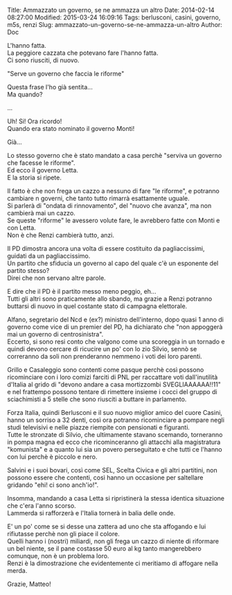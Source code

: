 Title: Ammazzato un governo, se ne ammazza un altro
Date: 2014-02-14 08:27:00
Modified: 2015-03-24 16:09:16
Tags: berlusconi, casini, governo, m5s, renzi
Slug: ammazzato-un-governo-se-ne-ammazza-un-altro
Author: Doc

L'hanno fatta.  
La peggiore cazzata che potevano fare l'hanno fatta.  
Ci sono riusciti, di nuovo.

"Serve un governo che faccia le riforme"

Questa frase l'ho già sentita...  
Ma quando?

...

Uh! Si! Ora ricordo!  
Quando era stato nominato il governo Monti!

Già...

Lo stesso governo che è stato mandato a casa perchè "serviva un governo
che facesse le riforme".  
Ed ecco il governo Letta.  
E la storia si ripete.

Il fatto è che non frega un cazzo a nessuno di fare "le riforme", e
potranno cambiare n governi, che tanto tutto rimarrà esattamente
uguale.  
Si parlerà di "ondata di rinnovamento", del "nuovo che avanza", ma non
cambierà mai un cazzo.  
Se queste "riforme" le avessero volute fare, le avrebbero fatte con
Monti e con Letta.  
Non è che Renzi cambierà tutto, anzi.

Il PD dimostra ancora una volta di essere costituito da pagliaccissimi,
guidati da un pagliaccissimo.  
Un partito che sfiducia un governo al capo del quale c'è un esponente
del partito stesso?  
Direi che non servano altre parole.

E dire che il PD è il partito messo meno peggio, eh...  
Tutti gli altri sono praticamente allo sbando, ma grazie a Renzi
potranno buttarsi di nuovo in quel costante stato di campagna
elettorale.

Alfano, segretario del Ncd e (ex?) ministro dell'interno, dopo quasi 1
anno di governo come vice di un premier del PD, ha dichiarato che "non
appoggerà mai un governo di centrosinistra".  
Eccerto, si sono resi conto che valgono come una scoreggia in un
tornado e quindi devono cercare di ricucire un po' con lo zio Silvio,
sennò se correranno da soli non prenderanno nemmeno i voti dei loro
parenti.

Grillo e Casaleggio sono contenti come pasque perchè così possono
ricominciare con i loro comizi farciti di PNL per raccattare voti
dall'inutilità d'Italia al grido di "devono andare a casa mortizzombi
SVEGLIAAAAAA!!11" e nel frattempo possono tentare di rimettere insieme i
cocci del gruppo di sciachimisti a 5 stelle che sono riusciti a buttare
in parlamento.

Forza Italia, quindi Berlusconi e il suo nuovo miglior amico del cuore
Casini, hanno un sorriso a 32 denti, così ora potranno ricominciare a
pompare negli studi televisivi e nelle piazze riempite con pensionati e
figuranti.  
Tutte le stronzate di Silvio, che ultimamente stavano scemando,
torneranno in pompa magna ed ecco che ricominceranno gli attacchi alla
magistratura "komunista" e a quanto lui sia un povero perseguitato e che
tutti ce l'hanno con lui perchè è piccolo e nero.

Salvini e i suoi bovari, così come SEL, Scelta Civica e gli altri
partitini, non possono essere che contenti, così hanno un occasione per
saltellare gridando "ehi! ci sono anch'io!".

Insomma, mandando a casa Letta si ripristinerà la stessa identica
situazione che c'era l'anno scorso.  
Lammerda si rafforzerà e l'Italia tornerà in balia delle onde.

E' un po' come se si desse una zattera ad uno che sta affogando e lui
rifiutasse perchè non gli piace il colore.  
Quelli hanno i (nostri) miliardi, non gli frega un cazzo di niente di
riformare un bel niente, se il pane costasse 50 euro al kg tanto
mangerebbero comunque, non è un problema loro.  
Renzi è la dimostrazione che evidentemente ci meritiamo di affogare
nella merda.

Grazie, Matteo!
